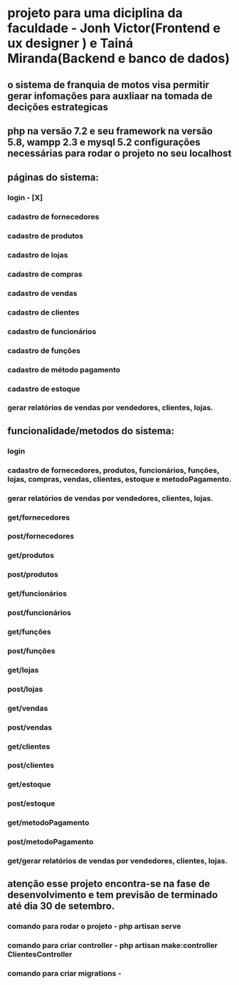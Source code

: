 # projeto para uma diciplina da faculdade - Jonh Victor(Frontend e ux designer ) e Tainá Miranda(Backend e banco de dados)
 ## o sistema de franquia de motos visa permitir gerar infomações para auxliaar na tomada de decições estrategicas

 ## php na versão 7.2 e seu framework na versão 5.8, wampp 2.3 e mysql 5.2 configurações necessárias para rodar o projeto no seu localhost
 ## páginas do sistema:
 ### login - [X]
 ### cadastro de fornecedores 
 ### cadastro de produtos
 ### cadastro de lojas
 ### cadastro de compras
 ### cadastro de vendas 
 ### cadastro de clientes
  ### cadastro de funcionários
 ### cadastro de funções
 ### cadastro de método pagamento
 ### cadastro de estoque


 ### gerar relatórios de vendas por vendedores, clientes, lojas.
 
 ## funcionalidade/metodos do sistema: 

 ### login 
 ### cadastro de fornecedores, produtos, funcionários, funções, lojas, compras, vendas, clientes, estoque e metodoPagamento.
  ### gerar relatórios de vendas por vendedores, clientes, lojas.

 ###  get/fornecedores
  ###  post/fornecedores

 ###  get/produtos
  ###  post/produtos

 ###  get/funcionários
  ###  post/funcionários

 ###  get/funções
  ###  post/funções

 ###  get/lojas
  ###  post/lojas

 ###  get/vendas
  ###  post/vendas

  ###  get/clientes
 ###  post/clientes

 ###  get/estoque
  ###  post/estoque

 ###  get/metodoPagamento
 ###  post/metodoPagamento

 ### get/gerar relatórios de vendas por vendedores, clientes, lojas.
 
## atenção esse projeto encontra-se na fase de desenvolvimento e tem previsão de terminado até dia 30 de setembro.
 ### comando para rodar o projeto - php artisan serve
 ### comando para criar controller -  php artisan make:controller ClientesController
  ### comando para criar migrations - 
